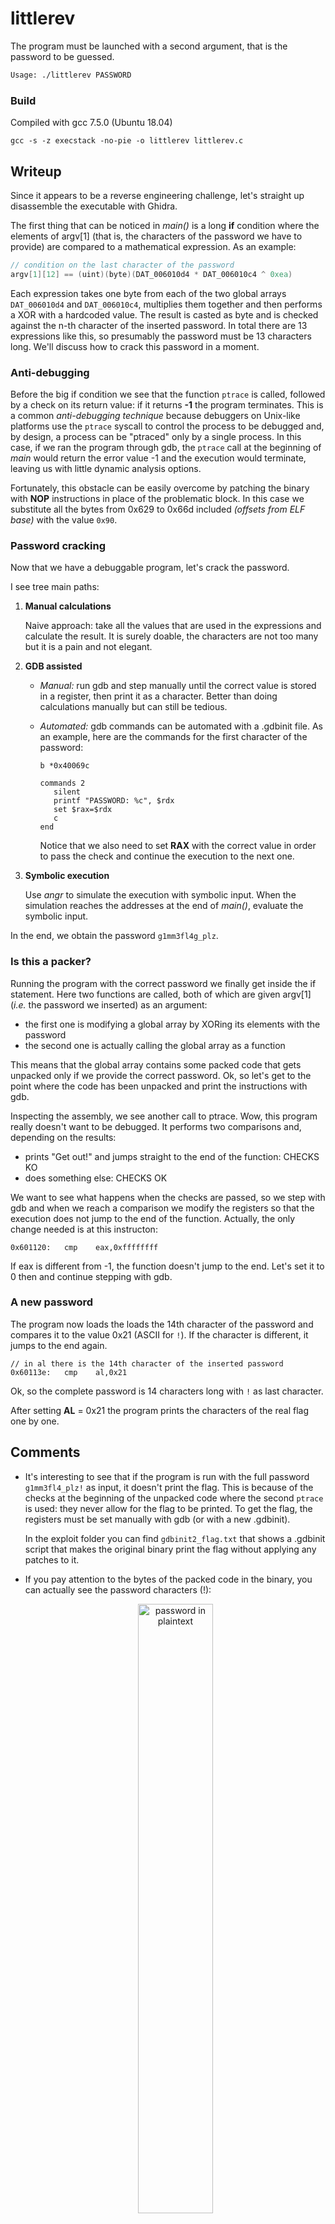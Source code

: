 # littlerev

The program must be launched with a second argument, that is the password to be guessed.

```bash
Usage: ./littlerev PASSWORD
```

### Build

Compiled with gcc 7.5.0 (Ubuntu 18.04)

```
gcc -s -z execstack -no-pie -o littlerev littlerev.c
```



## Writeup

Since it appears to be a reverse engineering challenge, let's straight up disassemble the executable with Ghidra. 

The first thing that can be noticed in _main()_ is a long __if__ condition where the elements of argv[1] (that is, the characters of the password we have to provide) are compared to  a mathematical expression. As an example: 

```c
// condition on the last character of the password
argv[1][12] == (uint)(byte)(DAT_006010d4 * DAT_006010c4 ^ 0xea)
```

Each expression takes one byte from each of the two global arrays `DAT_006010d4` and `DAT_006010c4`, multiplies them together and then performs a XOR with a hardcoded value. The result is casted as byte and is checked against the n-th character of the inserted password. In total there are 13 expressions like this, so presumably the password must be 13 characters long. We'll discuss how to crack this password in a moment.

### Anti-debugging

Before the big if condition we see that the function `ptrace` is called, followed by a check on its return value: if it returns __-1__ the program terminates. This is a common _anti-debugging technique_ because debuggers on Unix-like platforms use the `ptrace` syscall to control the process to be debugged and, by design, a process can be "ptraced" only by a single process. In this case, if we ran the program through gdb, the `ptrace` call at the beginning of _main_ would return the error value -1 and the execution would terminate, leaving us with little dynamic analysis options.

Fortunately, this obstacle can be easily overcome by patching the binary with __NOP__ instructions in place of the problematic block. In this case we substitute all the bytes from 0x629 to 0x66d included _(offsets from ELF base)_ with the value `0x90`.

### Password cracking

Now that we have a debuggable program, let's crack the password.

I see tree main paths:

1. __Manual calculations__

   Naive approach: take all the values that are used in the expressions and calculate the result. It is surely doable, the characters are not too many but it is a pain and not elegant.

2. __GDB assisted__

   - _Manual:_ run gdb and step manually until the correct value is stored in a register, then print it as a character. Better than doing calculations manually but can still be tedious.

   - _Automated:_ gdb commands can be automated with a .gdbinit file. As an example, here are the commands for the first character of the password:

     ```
     b *0x40069c
     
     commands 2
     	silent
     	printf "PASSWORD: %c", $rdx
     	set $rax=$rdx
     	c
     end
     ```

     Notice that we also need to set __RAX__ with the correct value in order to pass the check and continue the execution to the next one.

3. __Symbolic execution__

   Use _angr_ to simulate the execution with symbolic input. When the simulation reaches the addresses at the end of _main()_, evaluate the symbolic input.

In the end, we obtain the password `g1mm3fl4g_plz`.

### Is this a packer?

Running the program with the correct password we finally get inside the if statement. Here two functions are called, both of which are given argv[1] (_i.e._ the password we inserted) as an argument:

- the first one is modifying a global array by XORing its elements with the password
- the second one is actually calling the global array as a function

This means that the global array contains some packed code that gets unpacked only if we provide the correct password. Ok, so let's get to the point where the code has been unpacked and print the instructions with gdb.

Inspecting the assembly, we see another call to ptrace. Wow, this program really doesn't want to be debugged. It performs two comparisons and, depending on the results:

- prints "Get out!" and jumps straight to the end of the function: CHECKS KO
- does something else: CHECKS OK

We want to see what happens when the checks are passed, so we step with gdb and when we reach a comparison we modify the registers so that the execution does not jump to the end of the function. Actually, the only change needed is at this instructon:

```
0x601120:	cmp    eax,0xffffffff
```

If eax is different from -1, the function doesn't jump to the end. Let's set it to 0 then and continue stepping with gdb.

### A new password

The program now loads the loads the 14th character of the password and compares it to the value 0x21 (ASCII for `!`). If the character is different, it jumps to the end again.

```
// in al there is the 14th character of the inserted password
0x60113e:	cmp    al,0x21
```

Ok, so the complete password is 14 characters long with `!` as last character.

After setting __AL__ = 0x21 the program prints the characters of the real flag one by one.



## Comments

- It's interesting to see that if the program is run with the full password `g1mm3fl4_plz!` as input, it doesn't print the flag. This is because of the checks at the beginning of the unpacked code where the second `ptrace` is used: they never allow for the flag to be printed. To get the flag, the registers must be set manually with gdb (or with a new .gdbinit).

  In the exploit folder you can find `gdbinit2_flag.txt`  that shows a .gdbinit script that makes the original binary print the flag without applying any patches to it.

- If you pay attention to the bytes of the packed code in the binary, you can actually see the password characters (!):

  <p align="center">
  <img src="https://i.imgur.com/ZURXiIp.png"
       alt="password in plaintext"
       width="50%"/>
    </p>

  This happens because the code is obscured by means of just a XOR with the password: some assembly instructions in the code may have a number of null bytes in their operands, so XORing them with flag bytes will leave the flag bytes unchanged.
  These are the specific instructions:

  ```
  0x6010f6:	mov    ecx,0x0              # b9 00 00 00 00
  0x6010fb:	mov    edx,0x1              # ba 01 00 00 00
  0x601100:	mov    esi,0x0              # be 00 00 00 00
  0x601105:	mov    edi,0x0              # bf 00 00 00 00
  0x60110a:	mov    eax,0x0              # b8 00 00 00 00
  ```

  







